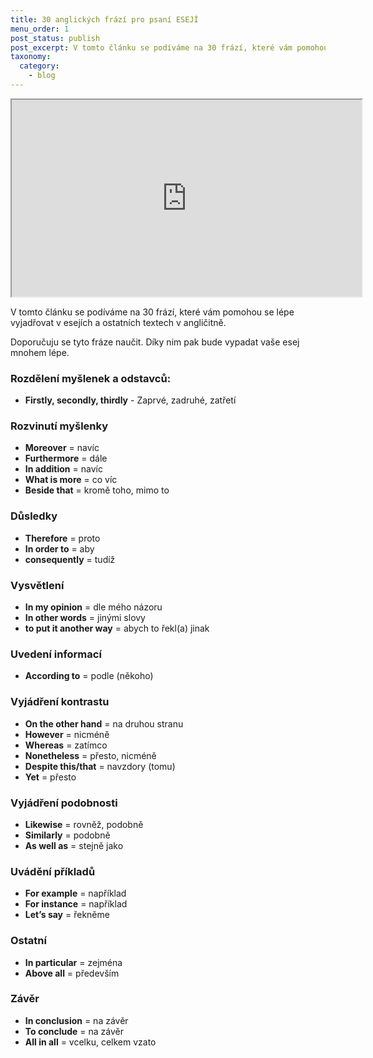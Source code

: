```yaml
---
title: 30 anglických frází pro psaní ESEJÍ
menu_order: 1
post_status: publish
post_excerpt: V tomto článku se podíváme na 30 frází, které vám pomohou se lépe vyjadřovat v esejích a ostatních textech v angličitně.
taxonomy:
  category:
    - blog
---
```


<iframe width="560" height="315" allow="fullscreen;" src="https://www.youtube.com/embed/zYyos3HLCk8"></iframe>

V tomto článku se podíváme na 30 frází, které vám pomohou se lépe vyjadřovat v esejích a ostatních textech v angličitně.

Doporučuju se tyto fráze naučit. Díky nim pak bude vypadat vaše esej mnohem lépe.

### Rozdělení myšlenek a odstavců:

- **Firstly, secondly, thirdly** - Zaprvé, zadruhé, zatřetí

### Rozvinutí myšlenky

- **Moreover** = navíc
- **Furthermore** = dále
- **In addition** = navíc
- **What is more** = co víc
- **Beside that** = kromě toho, mimo to

### Důsledky

- **Therefore** = proto
- **In order to** = aby
- **consequently** = tudíž

### Vysvětlení

- **In my opinion** = dle mého názoru
- **In other words** = jinými slovy
- **to put it another way** = abych to řekl(a) jinak

### Uvedení informací

- **According to** = podle (někoho)

### Vyjádření kontrastu

- **On the other hand** = na druhou stranu
- **However** = nicméně
- **Whereas** = zatímco
- **Nonetheless** = přesto, nicméně
- **Despite this/that** = navzdory (tomu)
- **Yet** = přesto

### Vyjádření podobnosti

- **Likewise** = rovněž, podobně
- **Similarly** = podobně
- **As well as** = stejně jako

### Uvádění příkladů

- **For example** = například
- **For instance** = například
- **Let’s say** = řekněme

### Ostatní

- **In particular** = zejména
- **Above all** = především

### Závěr

- **In conclusion** = na závěr
- **To conclude** = na závěr
- **All in all** = vcelku, celkem vzato
